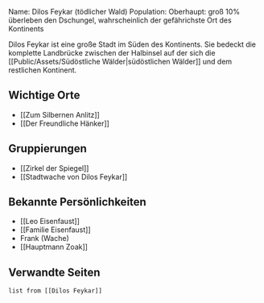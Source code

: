 Name: Dilos Feykar (tödlicher Wald)
Population:
Oberhaupt:
groß
10% überleben den Dschungel, wahrscheinlich der gefährichste Ort des Kontinents

Dilos Feykar ist eine große Stadt im Süden des Kontinents. Sie bedeckt die komplette Landbrücke zwischen der Halbinsel auf der sich die [[Public/Assets/Südöstliche Wälder|südöstlichen Wälder]] und dem restlichen Kontinent.

## Wichtige Orte

- [[Zum Silbernen Anlitz]]
- [[Der Freundliche Hänker]]

## Gruppierungen

- [[Zirkel der Spiegel]]
- [[Stadtwache von Dilos Feykar]]

## Bekannte Persönlichkeiten

- [[Leo Eisenfaust]]
- [[Familie Eisenfaust]]
- Frank (Wache)
- [[Hauptmann Zoak]]

## Verwandte Seiten

```dataview
list from [[Dilos Feykar]]
```


